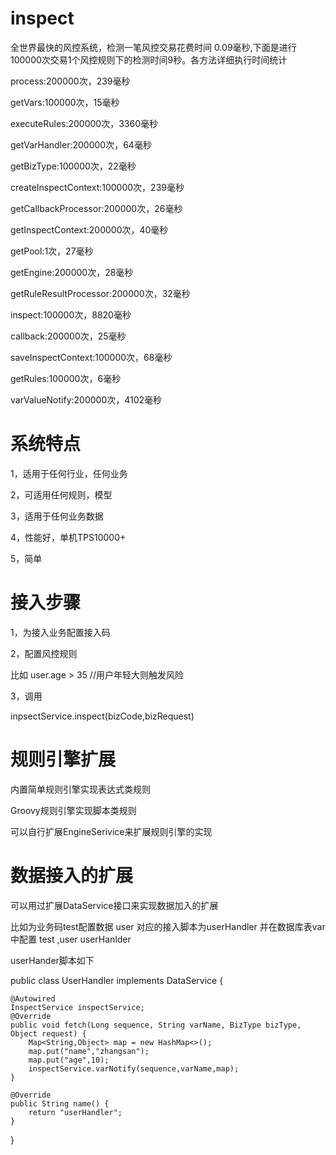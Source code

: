 # inspect

 全世界最快的风控系统，检测一笔风控交易花费时间 0.09毫秒,下面是进行100000次交易1个风控规则下的检测时间9秒。各方法详细执行时间统计
 
 process:200000次，239毫秒
 
 getVars:100000次，15毫秒
 
 executeRules:200000次，3360毫秒
 
 getVarHandler:200000次，64毫秒
 
 getBizType:100000次，22毫秒
 
 createInspectContext:100000次，239毫秒
 
 getCallbackProcessor:200000次，26毫秒
 
 getInspectContext:200000次，40毫秒
 
 getPool:1次，27毫秒
 
 getEngine:200000次，28毫秒
 
 getRuleResultProcessor:200000次，32毫秒
 
 inspect:100000次，8820毫秒
 
 callback:200000次，25毫秒
 
 saveInspectContext:100000次，68毫秒
 
 getRules:100000次，6毫秒
 
 varValueNotify:200000次，4102毫秒
 
 
 
  # 系统特点
 
1，适用于任何行业，任何业务

2，可适用任何规则，模型

3，适用于任何业务数据

4，性能好，单机TPS10000+

5，简单

 # 接入步骤

1，为接入业务配置接入码

2，配置风控规则

比如  user.age >  35   //用户年轻大则触发风险

3，调用

inpsectService.inspect(bizCode,bizRequest)

# 规则引擎扩展
内置简单规则引擎实现表达式类规则

Groovy规则引擎实现脚本类规则

可以自行扩展EngineSerivice来扩展规则引擎的实现

# 数据接入的扩展
可以用过扩展DataService接口来实现数据加入的扩展

比如为业务码test配置数据 user  对应的接入脚本为userHandler
并在数据库表var中配置 test ,user userHanlder

userHander脚本如下

public class UserHandler implements DataService {

    @Autowired
    InspectService inspectService;
    @Override
    public void fetch(Long sequence, String varName, BizType bizType, Object request) {
        Map<String,Object> map = new HashMap<>();
        map.put("name","zhangsan");
        map.put("age",10);
        inspectService.varNotify(sequence,varName,map);
    }

    @Override
    public String name() {
        return "userHandler";
    }
}

 

